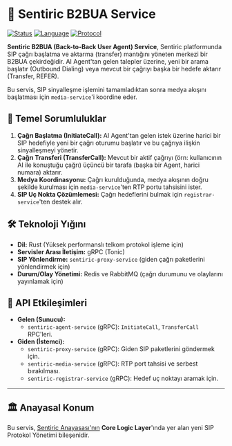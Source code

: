 # 🔄 Sentiric B2BUA Service

[![Status](https://img.shields.io/badge/status-vision-lightgrey.svg)]()
[![Language](https://img.shields.io/badge/language-Rust-orange.svg)]()
[![Protocol](https://img.shields.io/badge/protocol-gRPC_&_SIP-green.svg)]()

**Sentiric B2BUA (Back-to-Back User Agent) Service**, Sentiric platformunda SIP çağrı başlatma ve aktarma (transfer) mantığını yöneten merkezi bir B2BUA çekirdeğidir. AI Agent'tan gelen talepler üzerine, yeni bir arama başlatır (Outbound Dialing) veya mevcut bir çağrıyı başka bir hedefe aktarır (Transfer, REFER).

Bu servis, SIP sinyalleşme işlemini tamamladıktan sonra medya akışını başlatması için `media-service`'i koordine eder.

## 🎯 Temel Sorumluluklar

1.  **Çağrı Başlatma (InitiateCall):** AI Agent'tan gelen istek üzerine harici bir SIP hedefiyle yeni bir çağrı oturumu başlatır ve bu çağrıya ilişkin sinyalleşmeyi yönetir.
2.  **Çağrı Transferi (TransferCall):** Mevcut bir aktif çağrıyı (örn: kullanıcının AI ile konuştuğu çağrı) üçüncü bir tarafa (başka bir Agent, harici numara) aktarır.
3.  **Medya Koordinasyonu:** Çağrı kurulduğunda, medya akışının doğru şekilde kurulması için `media-service`'ten RTP portu tahsisini ister.
4.  **SIP Uç Nokta Çözümlemesi:** Çağrı hedeflerini bulmak için `registrar-service`'ten destek alır.

## 🛠️ Teknoloji Yığını

*   **Dil:** Rust (Yüksek performanslı telkom protokol işleme için)
*   **Servisler Arası İletişim:** gRPC (Tonic)
*   **SIP Yönlendirme:** `sentiric-proxy-service` (giden çağrı paketlerini yönlendirmek için)
*   **Durum/Olay Yönetimi:** Redis ve RabbitMQ (çağrı durumunu ve olaylarını yayınlamak için)

## 🔌 API Etkileşimleri

*   **Gelen (Sunucu):**
    *   `sentiric-agent-service` (gRPC): `InitiateCall`, `TransferCall` RPC'leri.
*   **Giden (İstemci):**
    *   `sentiric-proxy-service` (gRPC): Giden SIP paketlerini göndermek için.
    *   `sentiric-media-service` (gRPC): RTP port tahsisi ve serbest bırakılması.
    *   `sentiric-registrar-service` (gRPC): Hedef uç noktayı aramak için.

---
## 🏛️ Anayasal Konum

Bu servis, [Sentiric Anayasası'nın](https://github.com/sentiric/sentiric-governance) **Core Logic Layer**'ında yer alan yeni SIP Protokol Yönetimi bileşenidir.